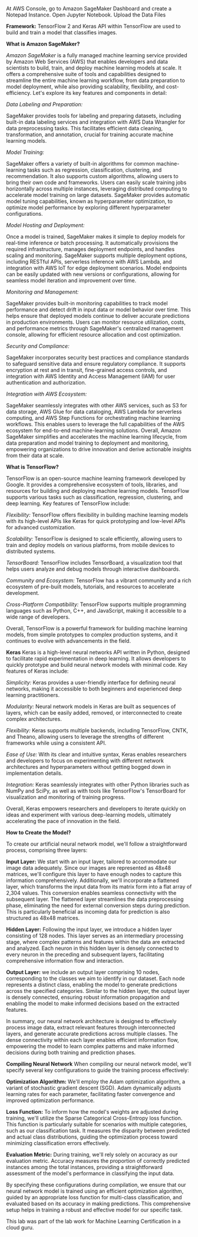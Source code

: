 At AWS Console, go to Amazon SageMaker Dashboard and create a Notepad Instance. Open Jupyter Notebook.
Upload the Data Files

**Framework:** TensorFlow 2 and Keras API within TensorFlow are used to build and train a model that classifies images.

**What is Amazon SageMaker?**

*Amazon SageMaker* is a fully managed machine learning service provided by Amazon Web Services (AWS) that enables developers and data scientists to build, train, and deploy machine learning models at scale. It offers a comprehensive suite of tools and capabilities designed to streamline the entire machine learning workflow, from data preparation to model deployment, while also providing scalability, flexibility, and cost-efficiency. Let's explore its key features and components in detail:

*Data Labeling and Preparation:*

SageMaker provides tools for labeling and preparing datasets, including built-in data labeling services and integration with AWS Data Wrangler for data preprocessing tasks. This facilitates efficient data cleaning, transformation, and annotation, crucial for training accurate machine learning models.

*Model Training:*

SageMaker offers a variety of built-in algorithms for common machine-learning tasks such as regression, classification, clustering, and recommendation. It also supports custom algorithms, allowing users to bring their own code and frameworks.
Users can easily scale training jobs horizontally across multiple instances, leveraging distributed computing to accelerate model training on large datasets.
SageMaker provides automatic model tuning capabilities, known as hyperparameter optimization, to optimize model performance by exploring different hyperparameter configurations.

*Model Hosting and Deployment:*

Once a model is trained, SageMaker makes it simple to deploy models for real-time inference or batch processing. It automatically provisions the required infrastructure, manages deployment endpoints, and handles scaling and monitoring.
SageMaker supports multiple deployment options, including RESTful APIs, serverless inference with AWS Lambda, and integration with AWS IoT for edge deployment scenarios.
Model endpoints can be easily updated with new versions or configurations, allowing for seamless model iteration and improvement over time.

*Monitoring and Management:*

SageMaker provides built-in monitoring capabilities to track model performance and detect drift in input data or model behavior over time. This helps ensure that deployed models continue to deliver accurate predictions in production environments.
Users can monitor resource utilization, costs, and performance metrics through SageMaker's centralized management console, allowing for efficient resource allocation and cost optimization.

*Security and Compliance:*

SageMaker incorporates security best practices and compliance standards to safeguard sensitive data and ensure regulatory compliance. It supports encryption at rest and in transit, fine-grained access controls, and integration with AWS Identity and Access Management (IAM) for user authentication and authorization.

*Integration with AWS Ecosystem:*

SageMaker seamlessly integrates with other AWS services, such as S3 for data storage, AWS Glue for data cataloging, AWS Lambda for serverless computing, and AWS Step Functions for orchestrating machine learning workflows. This enables users to leverage the full capabilities of the AWS ecosystem for end-to-end machine-learning solutions.
Overall, Amazon SageMaker simplifies and accelerates the machine learning lifecycle, from data preparation and model training to deployment and monitoring, empowering organizations to drive innovation and derive actionable insights from their data at scale.

**What is TensorFlow?**

TensorFlow is an open-source machine learning framework developed by Google. It provides a comprehensive ecosystem of tools, libraries, and resources for building and deploying machine learning models. TensorFlow supports various tasks such as classification, regression, clustering, and deep learning. Key features of TensorFlow include:

*Flexibility:* TensorFlow offers flexibility in building machine learning models with its high-level APIs like Keras for quick prototyping and low-level APIs for advanced customization.

*Scalability:* TensorFlow is designed to scale efficiently, allowing users to train and deploy models on various platforms, from mobile devices to distributed systems.

*TensorBoard:* TensorFlow includes TensorBoard, a visualization tool that helps users analyze and debug models through interactive dashboards.

*Community and Ecosystem:* TensorFlow has a vibrant community and a rich ecosystem of pre-built models, tutorials, and resources to accelerate development.

*Cross-Platform Compatibility:* TensorFlow supports multiple programming languages such as Python, C++, and JavaScript, making it accessible to a wide range of developers.

Overall, TensorFlow is a powerful framework for building machine learning models, from simple prototypes to complex production systems, and it continues to evolve with advancements in the field.

**Keras**
Keras is a high-level neural networks API written in Python, designed to facilitate rapid experimentation in deep learning. It allows developers to quickly prototype and build neural network models with minimal code. Key features of Keras include:

*Simplicity:* Keras provides a user-friendly interface for defining neural networks, making it accessible to both beginners and experienced deep learning practitioners.

*Modularity:* Neural network models in Keras are built as sequences of layers, which can be easily added, removed, or interconnected to create complex architectures.

*Flexibility:* Keras supports multiple backends, including TensorFlow, CNTK, and Theano, allowing users to leverage the strengths of different frameworks while using a consistent API.

*Ease of Use:* With its clear and intuitive syntax, Keras enables researchers and developers to focus on experimenting with different network architectures and hyperparameters without getting bogged down in implementation details.

*Integration:* Keras seamlessly integrates with other Python libraries such as NumPy and SciPy, as well as with tools like TensorFlow's TensorBoard for visualization and monitoring of training progress.

Overall, Keras empowers researchers and developers to iterate quickly on ideas and experiment with various deep-learning models, ultimately accelerating the pace of innovation in the field.

**How to Create the Model?**

To create our artificial neural network model, we'll follow a straightforward process, comprising three layers:

**Input Layer:**
We start with an input layer, tailored to accommodate our image data adequately. Since our images are represented as 48x48 matrices, we'll configure this layer to have enough nodes to capture this information comprehensively.
Additionally, we'll incorporate a flattened layer, which transforms the input data from its matrix form into a flat array of 2,304 values. This conversion enables seamless connectivity with the subsequent layer.
The flattened layer streamlines the data preprocessing phase, eliminating the need for external conversion steps during prediction. This is particularly beneficial as incoming data for prediction is also structured as 48x48 matrices.

**Hidden Layer:**
Following the input layer, we introduce a hidden layer consisting of 128 nodes. This layer serves as an intermediary processing stage, where complex patterns and features within the data are extracted and analyzed.
Each neuron in this hidden layer is densely connected to every neuron in the preceding and subsequent layers, facilitating comprehensive information flow and interaction.

**Output Layer:**
we include an output layer comprising 10 nodes, corresponding to the classes we aim to identify in our dataset. Each node represents a distinct class, enabling the model to generate predictions across the specified categories.
Similar to the hidden layer, the output layer is densely connected, ensuring robust information propagation and enabling the model to make informed decisions based on the extracted features.

In summary, our neural network architecture is designed to effectively process image data, extract relevant features through interconnected layers, and generate accurate predictions across multiple classes. The dense connectivity within each layer enables efficient information flow, empowering the model to learn complex patterns and make informed decisions during both training and prediction phases.

**Compiling Neural Network**
When compiling our neural network model, we'll specify several key configurations to guide the training process effectively:

**Optimization Algorithm:**
We'll employ the Adam optimization algorithm, a variant of stochastic gradient descent (SGD). Adam dynamically adjusts learning rates for each parameter, facilitating faster convergence and improved optimization performance.

**Loss Function:**
To inform how the model's weights are adjusted during training, we'll utilize the Sparse Categorical Cross-Entropy loss function. This function is particularly suitable for scenarios with multiple categories, such as our classification task. It measures the disparity between predicted and actual class distributions, guiding the optimization process toward minimizing classification errors effectively.

**Evaluation Metric:**
During training, we'll rely solely on accuracy as our evaluation metric. Accuracy measures the proportion of correctly predicted instances among the total instances, providing a straightforward assessment of the model's performance in classifying the input data.

By specifying these configurations during compilation, we ensure that our neural network model is trained using an efficient optimization algorithm, guided by an appropriate loss function for multi-class classification, and evaluated based on its accuracy in making predictions. This comprehensive setup helps in training a robust and effective model for our specific task.

This lab was part of the lab work for Machine Learning Certification in a cloud guru.

